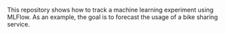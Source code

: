 This repository shows how to track a machine learning experiment using MLFlow.
As an example, the goal is to forecast the usage of a bike sharing service.
